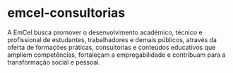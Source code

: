 # emcel-consultorias
A EmCel busca promover o desenvolvimento académico, técnico e profissional de estudantes, trabalhadores e demais públicos, através da oferta de formações práticas, consultorias e conteúdos educativos que ampliem competências, fortaleçam a empregabilidade e contribuam para a transformação social e pessoal.
